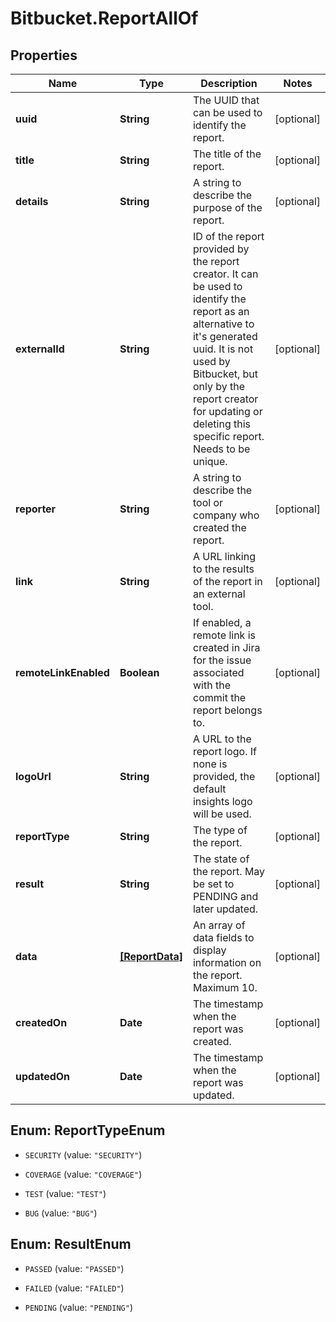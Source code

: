 # Bitbucket.ReportAllOf

## Properties

Name | Type | Description | Notes
------------ | ------------- | ------------- | -------------
**uuid** | **String** | The UUID that can be used to identify the report. | [optional] 
**title** | **String** | The title of the report. | [optional] 
**details** | **String** | A string to describe the purpose of the report. | [optional] 
**externalId** | **String** | ID of the report provided by the report creator. It can be used to identify the report as an alternative to it&#39;s generated uuid. It is not used by Bitbucket, but only by the report creator for updating or deleting this specific report. Needs to be unique. | [optional] 
**reporter** | **String** | A string to describe the tool or company who created the report. | [optional] 
**link** | **String** | A URL linking to the results of the report in an external tool. | [optional] 
**remoteLinkEnabled** | **Boolean** | If enabled, a remote link is created in Jira for the issue associated with the commit the report belongs to. | [optional] 
**logoUrl** | **String** | A URL to the report logo. If none is provided, the default insights logo will be used. | [optional] 
**reportType** | **String** | The type of the report. | [optional] 
**result** | **String** | The state of the report. May be set to PENDING and later updated. | [optional] 
**data** | [**[ReportData]**](ReportData.md) | An array of data fields to display information on the report. Maximum 10. | [optional] 
**createdOn** | **Date** | The timestamp when the report was created. | [optional] 
**updatedOn** | **Date** | The timestamp when the report was updated. | [optional] 



## Enum: ReportTypeEnum


* `SECURITY` (value: `"SECURITY"`)

* `COVERAGE` (value: `"COVERAGE"`)

* `TEST` (value: `"TEST"`)

* `BUG` (value: `"BUG"`)





## Enum: ResultEnum


* `PASSED` (value: `"PASSED"`)

* `FAILED` (value: `"FAILED"`)

* `PENDING` (value: `"PENDING"`)




